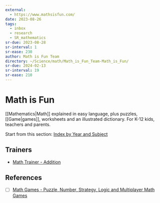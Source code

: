 ```yaml
---
external:
  - https://www.mathsisfun.com/
date: 2023-08-26
tags:
  - inbox
  - research
  - SR_mathematics
sr-due: 2023-08-28
sr-interval: 1
sr-ease: 230
author: Math is Fun Team
directory: ~/Science/math/Math_is_Fun_Team-Math_is_Fun/
sr-due: 2024-02-13
sr-interval: 19
sr-ease: 210
---
```


# Math is Fun

[[Mathematics|Math]] explained in easy language, plus puzzles, [[Game|games]],
worksheets and an illustrated dictionary. For K-12 kids, teachers and parents.

Start from this section:
[Index by Year and Subject](https://www.mathsisfun.com/links/index.html)

## Trainers

- [Math Trainer - Addition](https://www.mathsisfun.com/numbers/math-trainer-addition.html)

## References

- [ ] [Math Games - Puzzle, Number, Strategy, Logic and Multiplayer Math Games](https://www.mathsisfun.com/games/index.html)
